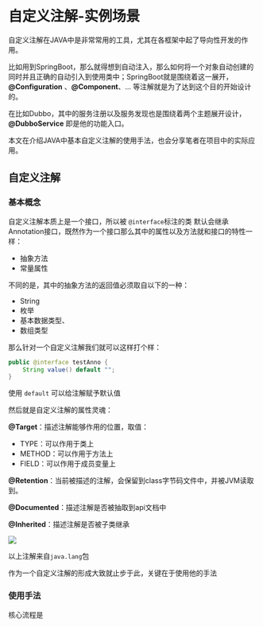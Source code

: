 # 自定义注解-实例场景

自定义注解在JAVA中是非常常用的工具，尤其在各框架中起了导向性开发的作用。

比如用到SpringBoot，那么就得想到自动注入，那么如何将一个对象自动创建的同时并且正确的自动引入到使用类中；SpringBoot就是围绕着这一展开，**@Configuration** 、**@Component**、... 等注解就是为了达到这个目的开始设计的。

在比如Dubbo，其中的服务注册以及服务发现也是围绕着两个主题展开设计，**@DubboService** 即是他的功能入口。

本文在介绍JAVA中基本自定义注解的使用手法，也会分享笔者在项目中的实际应用。

## 自定义注解

### 基本概念

自定义注解本质上是一个接口，所以被 `@interface`标注的类 默认会继承Annotation接口，既然作为一个接口那么其中的属性以及方法就和接口的特性一样：

- 抽象方法
- 常量属性

不同的是，其中的抽象方法的返回值必须取自以下的一种：

- String
- 枚举
- 基本数据类型、
- 数组类型

那么针对一个自定义注解我们就可以这样打个样：

```java
public @interface testAnno {
    String value() default "";
}
```

使用 `default` 可以给注解赋予默认值

然后就是自定义注解的属性灵魂：

**@Target**：描述注解能够作用的位置，取值：

- TYPE：可以作用于类上
- METHOD：可以作用于方法上
- FIELD：可以作用于成员变量上

**@Retention**：当前被描述的注解，会保留到class字节码文件中，并被JVM读取到。

**@Documented**：描述注解是否被抽取到api文档中

**@Inherited**：描述注解是否被子类继承

![](https://leyunone-img.oss-cn-hangzhou.aliyuncs.com/image/2023-08-07/33fdc7ad-597d-4e45-ae30-8f4c0f69200d.png)

以上注解来自`java.lang`包

作为一个自定义注解的形成大致就止步于此，关键在于使用他的手法

### 使用手法

核心流程是